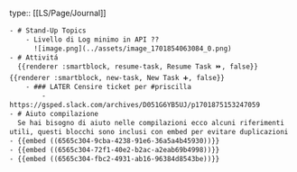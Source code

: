 type:: [[LS/Page/Journal]]

	- # Stand-Up Topics
		- Livello di Log minimo in API ??
		  ![image.png](../assets/image_1701854063084_0.png)
	- # Attivitá
	  {{renderer :smartblock, resume-task, Resume Task ⏩️, false}} {{renderer :smartblock, new-task, New Task ➕, false}}
		- ### LATER Censire ticket per #priscilla
			- https://gsped.slack.com/archives/D051G6YB5UJ/p1701875153247059
	- # Aiuto compilazione
	  Se hai bisogno di aiuto nelle compilazioni ecco alcuni riferimenti utili, questi blocchi sono inclusi con embed per evitare duplicazioni
	- {{embed ((6565c304-9cba-4238-91e6-36a5a4b45930))}}
	- {{embed ((6565c304-72f1-40e2-b2ac-a2eab69b4998))}}
	- {{embed ((6565c304-fbc2-4931-ab16-96384d8543be))}}